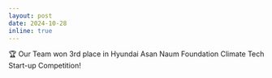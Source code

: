 ```yaml
---
layout: post
date: 2024-10-28
inline: true
---
```


🏆 Our Team won 3rd place in Hyundai Asan Naum Foundation Climate Tech Start-up Competition!